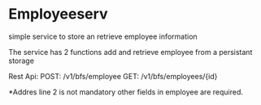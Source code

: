 # Employeeserv
simple service to store an retrieve employee information

The service has 2 functions add and retrieve employee from a persistant storage

Rest Api:
POST: /v1/bfs/employee
GET: /v1/bfs/employees/{id}

*Addres line 2 is not mandatory other fields in employee are required.

